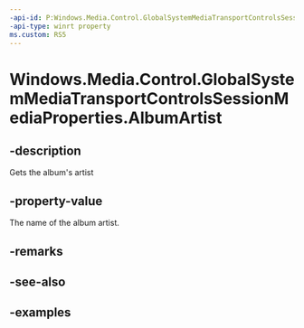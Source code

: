 ```yaml
---
-api-id: P:Windows.Media.Control.GlobalSystemMediaTransportControlsSessionMediaProperties.AlbumArtist
-api-type: winrt property
ms.custom: RS5
---
```


<!-- Property syntax.
public string AlbumArtist { get; }
-->

# Windows.Media.Control.GlobalSystemMediaTransportControlsSessionMediaProperties.AlbumArtist

## -description
Gets the album's artist

## -property-value
The name of the album artist.

## -remarks

## -see-also

## -examples

